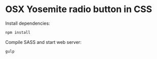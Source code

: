 # OSX Yosemite radio button in CSS

Install dependencies:
```sh
npm install
```
Compile SASS and start web server:
```sh
gulp
```
